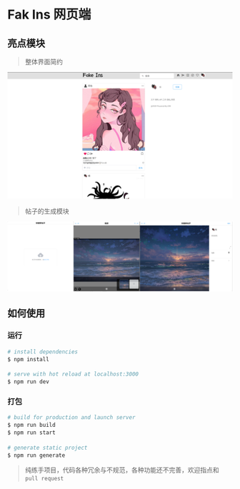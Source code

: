# Fak Ins 网页端

## 亮点模块

> 整体界面简约

![img2](./docimgs/img2.png)

>帖子的生成模块

![img1](./docimgs/img1.png)

## 如何使用
### 运行

```bash
# install dependencies
$ npm install

# serve with hot reload at localhost:3000
$ npm run dev
```
### 打包
```bash
# build for production and launch server
$ npm run build
$ npm run start

# generate static project
$ npm run generate
```

> 纯练手项目，代码各种冗余与不规范，各种功能还不完善，欢迎指点和 `pull request`